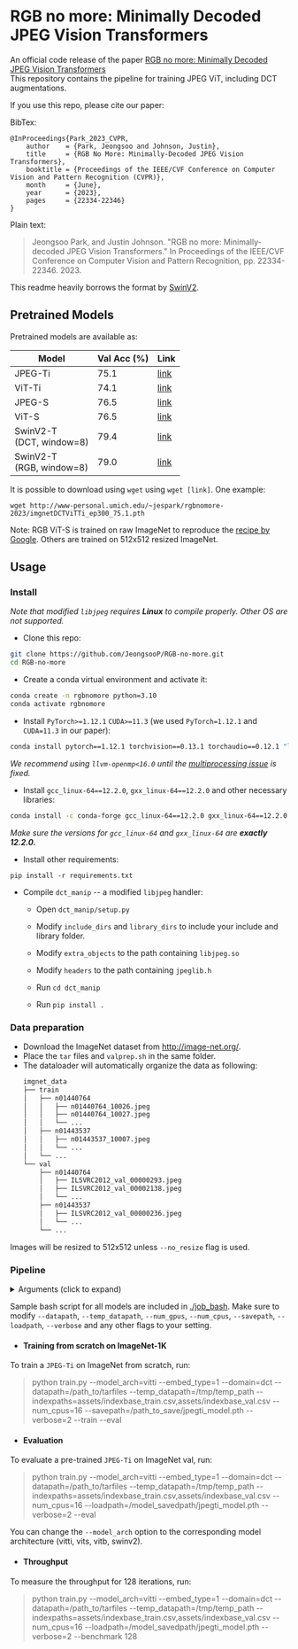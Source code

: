 # RGB no more: Minimally Decoded JPEG Vision Transformers

An official code release of the paper [RGB no more: Minimally Decoded JPEG Vision Transformers](https://openaccess.thecvf.com/content/CVPR2023/html/Park_RGB_No_More_Minimally-Decoded_JPEG_Vision_Transformers_CVPR_2023_paper.html)\
This repository contains the pipeline for training JPEG ViT, including DCT augmentations.

If you use this repo, please cite our paper:

BibTex:
```plain
@InProceedings{Park_2023_CVPR,
    author    = {Park, Jeongsoo and Johnson, Justin},
    title     = {RGB No More: Minimally-Decoded JPEG Vision Transformers},
    booktitle = {Proceedings of the IEEE/CVF Conference on Computer Vision and Pattern Recognition (CVPR)},
    month     = {June},
    year      = {2023},
    pages     = {22334-22346}
}
```

Plain text:
<blockquote>
Jeongsoo Park, and Justin Johnson. "RGB no more: Minimally-decoded JPEG Vision Transformers." In Proceedings of the IEEE/CVF Conference on Computer Vision and Pattern Recognition, pp. 22334-22346. 2023.
</blockquote>

This readme heavily borrows the format by [SwinV2](https://github.com/microsoft/Swin-Transformer/blob/main/get_started.md).

## Pretrained Models

Pretrained models are available as:

| Model  | Val Acc (%) | Link |
| --- | --- | --- |
| JPEG-Ti  | 75.1 | [link](http://www-personal.umich.edu/~jespark/rgbnomore-2023/imgnetDCTViTTi_ep300_75.1.pth) | 
| ViT-Ti  | 74.1 | [link](http://www-personal.umich.edu/~jespark/rgbnomore-2023/imgnetRGBViTTi_ep300_74.1.pth) | 
| JPEG-S | 76.5 | [link](http://www-personal.umich.edu/~jespark/rgbnomore-2023/imgnetDCTViTS_ep90_76.5.pth) |
| ViT-S | 76.5 | [link](http://www-personal.umich.edu/~jespark/rgbnomore-2023/imgnetRGBViTS_ep90_76.5.pth) |
| SwinV2-T <br>(DCT, window=8) | 79.4 | [link](http://www-personal.umich.edu/~jespark/rgbnomore-2023/imgnetSwinDCT_ep300_79.4.pth) |
| SwinV2-T <br>(RGB, window=8) | 79.0 | [link](http://www-personal.umich.edu/~jespark/rgbnomore-2023/imgnetSwinRGB_ep300_79.0.pth) |

It is possible to download using `wget` using `wget [link]`. One example:

`wget http://www-personal.umich.edu/~jespark/rgbnomore-2023/imgnetDCTViTTi_ep300_75.1.pth`

Note: RGB ViT-S is trained on raw ImageNet to reproduce the [recipe by Google](https://arxiv.org/abs/2205.01580). Others are trained on 512x512 resized ImageNet.

## Usage

### Install

*Note that modified `libjpeg` requires **Linux** to compile properly. Other OS are not supported.*

- Clone this repo:

```bash
git clone https://github.com/JeongsooP/RGB-no-more.git
cd RGB-no-more
```

- Create a conda virtual environment and activate it:

```bash
conda create -n rgbnomore python=3.10
conda activate rgbnomore
```

- Install `PyTorch>=1.12.1` `CUDA>=11.3` (we used `PyTorch=1.12.1` and `CUDA=11.3` in our paper):
```bash
conda install pytorch==1.12.1 torchvision==0.13.1 torchaudio==0.12.1 "llvm-openmp<16.0" -c pytorch
```

*We recommend using `llvm-openmp<16.0` until the [multiprocessing issue](https://github.com/pytorch/pytorch/issues/101850) is fixed.*

- Install `gcc_linux-64==12.2.0`, `gxx_linux-64==12.2.0` and other necessary libraries:
```bash
conda install -c conda-forge gcc_linux-64==12.2.0 gxx_linux-64==12.2.0 torchmetrics torchinfo tensorboard einops scipy yacs pandas timm imageio iopath psutil
```

*Make sure the versions for `gcc_linux-64` and `gxx_linux-64` are **exactly 12.2.0.***

- Install other requirements:

```
pip install -r requirements.txt
```

- Compile `dct_manip` -- a modified `libjpeg` handler:

  - Open `dct_manip/setup.py`
  - Modify `include_dirs` and `library_dirs` to include your include and library folder.
  - Modify `extra_objects` to the path containing `libjpeg.so`
  - Modify `headers` to the path containing `jpeglib.h`

  - Run `cd dct_manip`
  - Run `pip install .`


### Data preparation

- Download the ImageNet dataset from http://image-net.org/.
- Place the `tar` files and `valprep.sh` in the same folder.
- The dataloader will automatically organize the data as following:
  ```bash
  imgnet_data
  ├── train
  │   ├── n01440764
  │   │   ├── n01440764_10026.jpeg
  │   │   ├── n01440764_10027.jpeg
  │   │   └── ...
  │   ├── n01443537
  │   │   ├── n01443537_10007.jpeg
  │   │   └── ...
  │   └── ...
  └── val
      ├── n01440764
      │   ├── ILSVRC2012_val_00000293.jpeg
      │   ├── ILSVRC2012_val_00002138.jpeg
      │   └── ...
      ├── n01443537
      │   ├── ILSVRC2012_val_00000236.jpeg
      │   └── ...
      └── ...
  ```
Images will be resized to 512x512 unless `--no_resize` flag is used.

### Pipeline

<details>
  <summary>Arguments (click to expand)</summary>
  
  ```
  usage: train.py [-h] [--port PORT] [--model_arch MODEL_ARCH] [--no_subblock] [--embed_type EMBED_TYPE] [--domain DOMAIN] [--datapath DATAPATH] [--temp_datapath TEMP_DATAPATH] [--indexpaths INDEXPATHS] [--delete_dataset] [--no_extract] [--no_resize] [--num_gpus NUM_GPUS] [--num_cpus NUM_CPUS] [--train] [--eval] [--benchmark BENCHMARK] [--savepath SAVEPATH]
                [--loadpath LOADPATH] [--load_ckpt LOAD_CKPT] [--deterministic] [--verbose VERBOSE] [--epochs EPOCHS] [--batch BATCH] [--lr LR] [--wd WD] [--drop DROP] [--warmup_steps WARMUP_STEPS] [--ops_list OPS_LIST] [--num_ops NUM_OPS] [--ops_magnitude OPS_MAGNITUDE] [--amp AMP] [--ampdtype AMPDTYPE] [--seed SEED] [--use_msrsync]

options:
  -h, --help            show this help message and exit
  --port PORT           Port for pytorch distributed dataparallel
  --model_arch MODEL_ARCH
                        Model architecture (vitti, vits, vitb, vitl, swinv2)
  --no_subblock         If set, disable subblock conversion
  --embed_type EMBED_TYPE
                        Embedding layer type. (1: grouped, 2: separate, 3: concatenate). Default 1
  --domain DOMAIN       (DCT/RGB) Choose domain type
  --datapath DATAPATH   Path to folder containing the .tar files
  --temp_datapath TEMP_DATAPATH
                        Path to extract .tar files
  --indexpaths INDEXPATHS
                        Path to train/val index files. Separated by comma.
  --delete_dataset      If set, delete dataset after train or eval
  --no_extract          If set, assume .tar is already extracted to temp_datapath
  --no_resize           If set, do not resize images in temp_datapath to 512x512
  --num_gpus NUM_GPUS   number of GPUs to use. If not set, automatically use all available GPUs
  --num_cpus NUM_CPUS   number of total available cpu threads
  --train               Train new model
  --eval                Evaluate model loaded from ``savepath``
  --benchmark BENCHMARK
                        If set, benchmark for the set iterations
  --savepath SAVEPATH   Save path for model. Also saves checkpoint at this path
  --loadpath LOADPATH   Load path for model. Used during evaluation. If empty, copy savepath
  --load_ckpt LOAD_CKPT
                        If set, load checkpoint from this path
  --deterministic       If set, use deterministic mode
  --verbose VERBOSE     (0/1/2) 0: no output, 1: output per epoch, 2: output per iteration
  --epochs EPOCHS       Override the number of epochs
  --batch BATCH         Override the size of batch (overall batch size)
  --lr LR               Override the learning rate
  --wd WD               Override the weight decay strength
  --drop DROP           Override dropout probability
  --warmup_steps WARMUP_STEPS
                        Override warmup steps
  --ops_list OPS_LIST   Override augmentation list
  --num_ops NUM_OPS     Override number of operations
  --ops_magnitude OPS_MAGNITUDE
                        Override augmentation magnitude
  --amp AMP             (True:1/False:0) Override automatic mixed precision
  --ampdtype AMPDTYPE   Override amp dtype casting
  --seed SEED           Override random seed
  --use_msrsync         If set, use msrsync instead of .tar
  ```
  
  </details>

Sample bash script for all models are included in [./job_bash](./job_bash). Make sure to modify `--datapath`, `--temp_datapath`, `--num_gpus`, `--num_cpus`, `--savepath`, `--loadpath`, `--verbose` and any other flags to your setting.

- #### Training from scratch on ImageNet-1K

To train a `JPEG-Ti` on ImageNet from scratch, run:

<blockquote>
python train.py --model_arch=vitti --embed_type=1 --domain=dct --datapath=/path_to/tarfiles --temp_datapath=/tmp/temp_path --indexpaths=assets/indexbase_train.csv,assets/indexbase_val.csv --num_cpus=16 --savepath=/path_to_save/jpegti_model.pth --verbose=2  --train --eval
</blockquote>

- #### Evaluation

To evaluate a pre-trained `JPEG-Ti` on ImageNet val, run:

> python train.py --model_arch=vitti --embed_type=1 --domain=dct --datapath=/path_to/tarfiles --temp_datapath=/tmp/temp_path --indexpaths=assets/indexbase_train.csv,assets/indexbase_val.csv --num_cpus=16 --loadpath=/model_savedpath/jpegti_model.pth --verbose=2 --eval

You can change the `--model_arch` option to the corresponding model architecture (vitti, vits, vitb, swinv2).

- #### Throughput

To measure the throughput for 128 iterations, run:

> python train.py --model_arch=vitti --embed_type=1 --domain=dct --datapath=/path_to/tarfiles --temp_datapath=/tmp/temp_path --indexpaths=assets/indexbase_train.csv,assets/indexbase_val.csv --num_cpus=16 --loadpath=/model_savedpath/jpegti_model.pth --verbose=2 --benchmark 128
